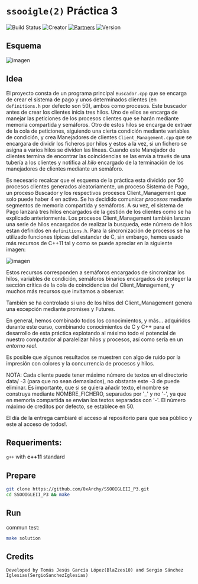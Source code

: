 # `ssooigle(2)` Práctica 3

![Build Status](https://img.shields.io/badge/Maintained%3F-yes-green.svg) 
![Creator](https://img.shields.io/badge/Creator-BlaZzes10%20and%20SergioSanchezIglesias-blue)
[![Partners](https://img.shields.io/badge/Partners-2-red)](https://github.com/BlaZzes10/python/graphs/contributors)
![Version](https://img.shields.io/badge/version-1.0-brightgreen)

## **Esquema**

![imagen](https://user-images.githubusercontent.com/52278758/118183220-24985d00-b43a-11eb-8ee6-08389ba1f486.png)

## **Idea**

El proyecto consta de un programa principal `Buscador.cpp` que se encarga de crear el sistema de pago y unos determinados clientes (en `definitions.h` por defecto son 50), ambos como procesos. Este buscador antes de crear los clientes inicia tres hilos. Uno de ellos se encarga de manejar las peticiones de los procesos clientes que se harán mediante memoria compartida y semáforos. Otro de estos hilos se encarga de extraer de la cola de peticiones, siguiendo una cierta condición mediante variables de condición, y crea Manejadores de clientes `Client_Management.cpp` que se encargara de dividir los ficheros por hilos y estos a la vez, si un fichero se asigna a varios hilos se dividen las líneas. Cuando este Manejador de clientes termina de encontrar las coincidencias se las envía a través de una tubería a los clientes y notifica al *hilo* encargado de la terminación de los manejadores de clientes mediante un semáforo.

Es necesario recalcar que el esquema de la práctica esta dividido por 50 procesos clientes generados aleatoriamente, un proceso Sistema de Pago, un proceso Buscador y los respectivos procesos Client_Management que solo puede haber 4 en activo. Se ha decidido comunicar *procesos* mediante segmentos de memoria compartida y semáforos. A su vez, el sistema de Pago lanzará tres hilos encargados de la gestión de los clientes como se ha explicado anteriormente. Los procesos Client_Management también lanzan una serie de hilos encargados de realizar la busqueda, este número de hilos estan definidos en `definitions.h`. Para la sincronización de procesos se ha utilizado funciones típicas del estandar de C, sin embargo, hemos usado más recursos de C++11 tal y como se puede apreciar en la siguiente imagen:

![imagen](https://user-images.githubusercontent.com/52278758/118179213-45aa7f00-b435-11eb-8583-bf27ac5b4586.png)

Estos recursos corresponden a semáforos encargados de sincronizar los hilos, variables de condición, semáforos binarios encargados de proteger la sección crítica de la cola de coincidencias del Client_Management, y muchos más recursos que invitamos a observar.

También se ha controlado si uno de los hilos del Client_Management genera una excepción mediante promises y Futures.

En general, hemos combinado todos los conocimientos, y más... adquiridos durante este curso, combinando conocimientos de C y C++ para el desarrollo de esta práctica explotando al máximo todo el potencial de nuestro computador al paralelizar hilos y procesos, así como sería en un *entorno real*.

Es posible que algunos resultados se muestren con algo de ruido por la impresión con colores y la concurrencia de procesos y hilos.

NOTA: Cada cliente puede tener máximo número de textos en el directorio data/ -3 (para que no sean demasiados), no obstante este -3 de puede eliminar.
Es importante, que si se quiera añadir texto, el nombre se construya mediante NOMBRE_FICHERO, separados por '_' y no '-', ya que en memoria compartida
se envían los textos separados con '-'. El número máximo de creditos por defecto, se establece en 50.

El día de la entrega cambiaré el acceso al repositorio para que sea público y este al acceso de todos!.

## **Requeriments:** 
`g++` with __c++11__ standard

## **Prepare**
```bash
git clone https://github.com/0xArchy/SSOOIGLEII_P3.git
cd SSOOIGLEII_P3 && make
```

## **Run**
commun test:
```bash
make solution
```

## Credits
`Developed by Tomás Jesús García López(BlaZzes10) and Sergio Sánchez Iglesias(SergioSanchezIglesias)`
